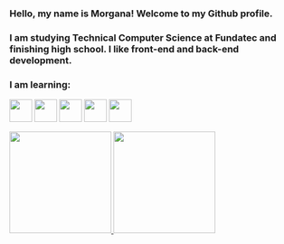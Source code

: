 ### Hello, my name is Morgana! Welcome to my Github profile.
### I am studying Technical Computer Science at Fundatec and finishing high school. I like front-end and back-end development.
### I am learning:

<img src="https://cdn.jsdelivr.net/gh/devicons/devicon@latest/icons/azuresqldatabase/azuresqldatabase-original.svg" width="40" height="40" /> <img src="https://cdn.jsdelivr.net/gh/devicons/devicon@latest/icons/html5/html5-original.svg" width="40" height="40" /> <img src="https://cdn.jsdelivr.net/gh/devicons/devicon@latest/icons/css3/css3-original.svg"  width="40" height="40" /> <img src="https://cdn.jsdelivr.net/gh/devicons/devicon@latest/icons/java/java-original.svg" width="40" height="40" /> <img src="https://cdn.jsdelivr.net/gh/devicons/devicon@latest/icons/javascript/javascript-original.svg" width="40" height="40" />




          
<div>
<a href="https://github.com/seu-usuário-aqui">
<img loading="lazy" height="180em" src="https://github-readme-stats.vercel.app/api/top-langs/?username=MorganaPithan&layout=compact&langs_count=7&theme=dracula"/>
<img loading="lazy" height="180em" src="https://github-readme-stats.vercel.app/api?username=MorganaPithan&show_icons=true&theme=dracula&include_all_commits=true&count_private=true"/>
</div>
